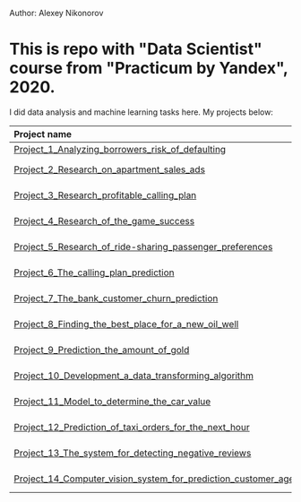 Author: Alexey Nikonorov <br />

# This is repo with "Data Scientist" course from "Practicum by Yandex", 2020.

I did data analysis and machine learning tasks here.
My projects below:

| Project name | Description | Libraries used | 
| :---------------------- | :---------------------- | :---------------------- |
| [Project_1_Analyzing_borrowers_risk_of_defaulting](Project_1_Analyzing_borrowers_risk_of_defaulting) |  | *pandas*, *nltk* |
| [Project_2_Research_on_apartment_sales_ads](Project_2_Research_on_apartment_sales_ads) |  | *pandas*, *matplotlib.pyplot* |
| [Project_3_Research_profitable_calling_plan](Project_3_Research_profitable_calling_plan) |  | *pandas*, *matplotlib.pyplot* |
| [Project_4_Research_of_the_game_success](Project_4_Research_of_the_game_success) |  | *pandas*, *matplotlib.pyplot* |
| [Project_5_Research_of_ride-sharing_passenger_preferences](Project_5_Research_of_ride-sharing_passenger_preferences) |  | *pandas*, *matplotlib.pyplot* |
| [Project_6_The_calling_plan_prediction](Project_6_The_calling_plan_prediction) |  | *pandas*, *matplotlib.pyplot* |
| [Project_7_The_bank_customer_churn_prediction](Project_7_The_bank_customer_churn_prediction) |  | *pandas*, *matplotlib.pyplot* |
| [Project_8_Finding_the_best_place_for_a_new_oil_well](Project_8_Finding_the_best_place_for_a_new_oil_well) |  | *pandas*, *matplotlib.pyplot* |
| [Project_9_Prediction_the_amount_of_gold](Project_9_Prediction_the_amount_of_gold) |  | *pandas*, *matplotlib.pyplot* |
| [Project_10_Development_a_data_transforming_algorithm](Project_10_Development_a_data_transforming_algorithm) |  | *pandas*, *matplotlib.pyplot* |
| [Project_11_Model_to_determine_the_car_value](Project_11_Model_to_determine_the_car_value) |  | *pandas*, *matplotlib.pyplot* |
| [Project_12_Prediction_of_taxi_orders_for_the_next_hour](Project_12_Prediction_of_taxi_orders_for_the_next_hour) |  | *pandas*, *matplotlib.pyplot* |
| [Project_13_The_system_for_detecting_negative_reviews](Project_13_The_system_for_detecting_negative_reviews) |  | *pandas*, *matplotlib.pyplot* |
| [Project_14_Computer_vision_system_for_prediction_customer_age](Project_14_Computer_vision_system_for_prediction_customer_age) |  | *pandas*, *matplotlib.pyplot* |
